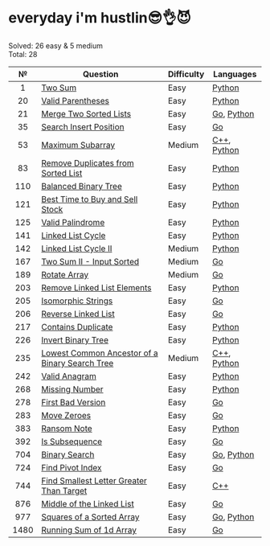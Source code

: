 # everyday i'm hustlin😎👌😈

Solved: 26 easy & 5 medium  
Total: 28

| №    |                                                                    Question                                                                   | Difficulty |                                                                                                  Languages                                                                                                 |
| :--: |                                                                   ----------                                                                  | ---------  |                                                                                                  ---------                                                                                                 |
| 1    | [Two Sum](https://leetcode.com/problems/two-sum/)                                                                                             | Easy       | [Python](/problems/1.%20Two%20Sum/python/solve.py)                                                                                                                                                         |
| 20   | [Valid Parentheses](https://leetcode.com/problems/valid-parentheses/)                                                                         | Easy       | [Python](/problems/20.%20Valid%20parentheses/python/solve.py)                                                                                                                                              |
| 21   | [Merge Two Sorted Lists](https://leetcode.com/problems/merge-two-sorted-lists/)                                                               | Easy       | [Go](/problems/21.%20Merge%20Two%20Sorted%20Lists/golang/main.go), [Python](/problems/21.%20Merge%20Two%20Sorted%20Lists/python/solve.py)                                                                  |
| 35   | [Search Insert Position](https://leetcode.com/problems/search-insert-position/)                                                               | Easy       | [Go](/problems/35.%20Search%20Insert%20Position/golang/main.go)                                                                                                                                            |
| 53   | [Maximum Subarray](https://leetcode.com/problems/maximum-subarray/)                                                                           | Medium     | [C++](/problems/53.%20Maximum%20Subarray/c++/main.cpp), [Python](/problems/53.%20Maximum%20Subarray/python/solve.py)                                                                                       |
| 83   | [Remove Duplicates from Sorted List](https://leetcode.com/problems/remove-duplicates-from-sorted-list/)                                       | Easy       | [Python](/problems/83.%20Remove%20Duplicates%20from%20Sorted%20List/python/solve.py)                                                                                                                       |
| 110  | [Balanced Binary Tree](https://leetcode.com/problems/balanced-binary-tree/)                                                                   | Easy       | [Python](/problems/110.%20Balanced%20Binary%20Tree/python/solve.py)                                                                                                                                        |
| 121  | [Best Time to Buy and Sell Stock](https://leetcode.com/problems/best-time-to-buy-and-sell-stock/)                                             | Easy       | [Python](/problems/121.%20Best%20Time%20to%20Buy%20and%20Sell%20Stock/python/solve.py)                                                                                                                     |
| 125  | [Valid Palindrome](https://leetcode.com/problems/valid-palindrome/)                                                                           | Easy       | [Python](/problems/125.%20Valid%20Palindrome/python/solve.py)                                                                                                                                              |
| 141  | [Linked List Cycle](https://leetcode.com/problems/linked-list-cycle/)                                                                         | Easy       | [Python](/problems/141.%20Linked%20List%20Cycle/python/solve.py)                                                                                                                                           |
| 142  | [Linked List Cycle II](https://leetcode.com/problems/linked-list-cycle-ii/)                                                                   | Medium     | [Python](/problems/142.%20Linked%20List%20Cycle%20II/python/solve.py)                                                                                                                                      |
| 167  | [Two Sum II - Input Sorted](https://leetcode.com/problems/two-sum-ii-input-array-is-sorted/)                                                  | Medium     | [Go](/problems/167.%20Two%20Sum%20II%20-%20Input%20Array%20Is%20Sorted/golang/main.go)                                                                                                                     |
| 189  | [Rotate Array](https://leetcode.com/problems/rotate-array/)                                                                                   | Medium     | [Go](/problems/189.%20Rotate%20Array/golang/main.go)                                                                                                                                                       |
| 203  | [Remove Linked List Elements](https://leetcode.com/problems/remove-linked-list-elements/)                                                     | Easy       | [Python](/problems/203.%20Remove%20Linked%20List%20Elements/python/solve.py)                                                                                                                               |
| 205  | [Isomorphic Strings](https://leetcode.com/problems/isomorphic-strings/)                                                                       | Easy       | [Go](/problems/205.%20Isomorphic%20Strings/golang/main.go)                                                                                                                                                 |
| 206  | [Reverse Linked List](https://leetcode.com/problems/reverse-linked-list/)                                                                     | Easy       | [Go](/problems/206.%20Reverse%20Linked%20List/golang/main.go)                                                                                                                                              |
| 217  | [Contains Duplicate](https://leetcode.com/problems/contains-duplicate/)                                                                       | Easy       | [Python](/problems/217.%20Contains%20Duplicate/python/solve.py)                                                                                                                                            |
| 226  | [Invert Binary Tree](https://leetcode.com/problems/invert-binary-tree/)                                                                       | Easy       | [Python](/problems/226.%20Invert%20Binary%20Tree/python/solve.py)                                                                                                                                          |
| 235  | [Lowest Common Ancestor of a Binary Search Tree](https://leetcode.com/problems/lowest-common-ancestor-of-a-binary-search-tree/description/)   | Medium     | [C++](/problems/235.%20Lowest%20Common%20Ancestor%20of%20a%20Binary%20Search%20Tree/c++/main.cpp), [Python](/problems/235.%20Lowest%20Common%20Ancestor%20of%20a%20Binary%20Search%20Tree/python/solve.py) |
| 242  | [Valid Anagram](https://leetcode.com/problems/valid-anagram/)                                                                                 | Easy       | [Python](/problems/242.%20Valid%20Anagram/python/solve.py)                                                                                                                                                 |
| 268  | [Missing Number](https://leetcode.com/problems/missing-number/)                                                                               | Easy       | [Python](/problems/268.%20Missing%20Number/python/solve.py)                                                                                                                                                |
| 278  | [First Bad Version](https://leetcode.com/problems/first-bad-version/)                                                                         | Easy       | [Go](/problems/278.%20First%20Bad%20Version/golang/main.go)                                                                                                                                                |
| 283  | [Move Zeroes](https://leetcode.com/problems/move-zeroes/)                                                                                     | Easy       | [Go](/problems/283.%20Move%20Zeroes/golang/main.go)                                                                                                                                                        |
| 383  | [Ransom Note](https://leetcode.com/problems/ransom-note/)                                                                                     | Easy       | [Python](/problems/383.%20Ransom%20Note/python/solve.py)                                                                                                                                                   |
| 392  | [Is Subsequence](https://leetcode.com/problems/is-subsequence/)                                                                               | Easy       | [Go](/problems/392.%20Is%20Subsequence/golang/main.go)                                                                                                                                                     |
| 704  | [Binary Search](https://leetcode.com/problems/binary-search/)                                                                                 | Easy       | [Go](/problems/704.%20Binary%20Search/golang/main.go), [Python](/problems/704.%20Binary%20Search/python/solve.py)                                                                                          |
| 724  | [Find Pivot Index](https://leetcode.com/problems/find-pivot-index/)                                                                           | Easy       | [Go](/problems/724.%20Find%20Pivot%20Index/golang/main.go)                                                                                                                                                 |
| 744  | [Find Smallest Letter Greater Than Target](https://leetcode.com/problems/find-smallest-letter-greater-than-target/)                           | Easy       | [C++](/problems/744.%20Find%20Smallest%20Letter%20Greater%20Than%20Target/c++/main.cpp)                                                                                                                    |
| 876  | [Middle of the Linked List](https://leetcode.com/problems/middle-of-the-linked-list/)                                                         | Easy       | [Go](/problems/876.%20Middle%20of%20the%20linked%20list/golang/main.go)                                                                                                                                    |
| 977  | [Squares of a Sorted Array](https://leetcode.com/problems/squares-of-a-sorted-array/)                                                         | Easy       | [Go](/problems/977.%20Squares%20of%20a%20Sorted%20Array/golang/main.go), [Python](/problems/977.%20Squares%20of%20a%20Sorted%20Array/python/solve.py)                                                      |
| 1480 | [Running Sum of 1d Array](https://leetcode.com/problems/running-sum-of-1d-array/)                                                             | Easy       | [Go](/problems/1480.%20Running%20Sum%20of%201d%20Array/golang/main.go)                                                                                                                                     |



